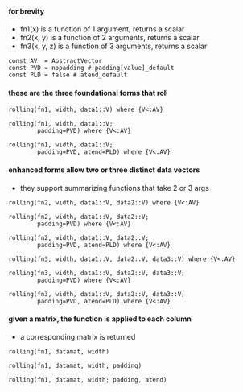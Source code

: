 #### for brevity

- fn1(x)        is a function of 1 argument,  returns a scalar
- fn2(x, y)     is a function of 2 arguments, returns a scalar
- fn3(x, y, z)  is a function of 3 arguments, returns a scalar

```
const AV  = AbstractVector
const PVD = nopadding # padding[value]_default
const PLD = false # atend_default
```

#### these are the three foundational forms that roll

```
rolling(fn1, width, data1::V) where {V<:AV}

rolling(fn1, width, data1::V;
        padding=PVD) where {V<:AV}

rolling(fn1, width, data1::V;
        padding=PVD, atend=PLD) where {V<:AV}
```

#### enhanced forms allow two or three distinct data vectors

- they support summarizing functions that take 2 or 3  args

```
rolling(fn2, width, data1::V, data2::V) where {V<:AV}

rolling(fn2, width, data1::V, data2::V;
        padding=PVD) where {V<:AV}

rolling(fn2, width, data1::V, data2::V;
        padding=PVD, atend=PLD) where {V<:AV}
```

```
rolling(fn3, width, data1::V, data2::V, data3::V) where {V<:AV}

rolling(fn3, width, data1::V, data2::V, data3::V;
        padding=PVD) where {V<:AV}

rolling(fn3, width, data1::V, data2::V, data3::V;
        padding=PVD, atend=PLD) where {V<:AV}
```


#### given a matrix, the function is applied to each column
- a corresponding matrix is returned

```
rolling(fn1, datamat, width)

rolling(fn1, datamat, width; padding)

rolling(fn1, datamat, width; padding, atend)
```


